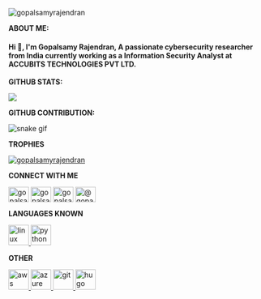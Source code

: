 <p align="left"> <img src="https://komarev.com/ghpvc/?username=gopalsamyrajendran&label=Profile%20views&color=0e75b6&style=flat" alt="gopalsamyrajendran" /> </p>

**ABOUT ME:** 

<h4 align="left">Hi 👋, I'm Gopalsamy Rajendran, A passionate cybersecurity researcher from India currently working as a Information Security Analyst at ACCUBITS TECHNOLOGIES PVT LTD. </h4>

**GITHUB STATS:**

<img src="https://github-readme-stats.vercel.app/api?username=gopalsamyrajendran&&show_icons=true&title_color=cc0000&icon_color=99e600&text_color=daf7dc&bg_color=262626">

**GITHUB CONTRIBUTION:**

![snake gif](https://github.com/gopalsamyrajendran/gopalsamyrajendran/blob/output/github-contribution-grid-snake.gif)

**TROPHIES**

<p align="left"> <a href="https://github.com/ryo-ma/github-profile-trophy"><img src="https://github-profile-trophy.vercel.app/?username=gopalsamyrajendran" alt="gopalsamyrajendran" /></a> </p>

**CONNECT WITH ME**

<p align="left">
<a href="https://twitter.com/gopalsamy_ru" target="blank"><img align="center" src="https://cdn.worldvectorlogo.com/logos/twitter-6.svg" alt="gopalsamy_ru" height="30" width="40" /></a>
<a href="https://linkedin.com/in/gopalsamyrajendran" target="blank"><img align="center" src="https://cdn.worldvectorlogo.com/logos/linkedin-icon.svg" alt="gopalsamyrajendran" height="30" width="40" /></a>
<a href="https://instagram.com/gopalsamyrajendran" target="blank"><img align="center" src="https://cdn.worldvectorlogo.com/logos/instagram-2016-5.svg" alt="gopalsamyrajendran" height="30" width="40" /></a>
<a href="https://medium.com/@gopalsamy" target="blank"><img align="center" src="https://cdn.worldvectorlogo.com/logos/medium-m-2.svg" alt="@gopalsamy" height="30" width="40" /></a>
</p>
 
**LANGUAGES KNOWN**

<a href="https://www.linux.org/" target="_blank" rel="noreferrer"> <img src="https://cdn.worldvectorlogo.com/logos/tux.svg" alt="linux" width="40" height="40"/> </a> <a href="https://www.python.org" target="_blank" rel="noreferrer"> <img src="https://cdn.worldvectorlogo.com/logos/python-5.svg" alt="python" width="40" height="40"/> </a> </p>

**OTHER**

<p align="left"> <a href="https://aws.amazon.com" target="_blank" rel="noreferrer"> <img src="https://cdn.worldvectorlogo.com/logos/aws-2.svg" alt="aws" width="40" height="40"/> </a> <a href="https://azure.microsoft.com/en-in/" target="_blank" rel="noreferrer"> <img src="https://cdn.worldvectorlogo.com/logos/azure-1.svg" alt="azure" width="40" height="40"/> <a href="https://git-scm.com/" target="_blank" rel="noreferrer"> <img src="https://cdn.worldvectorlogo.com/logos/git-icon.svg" alt="git" width="40" height="40"/> </a> <a href="https://gohugo.io/" target="_blank" rel="noreferrer"> <img src="https://api.iconify.design/logos-hugo.svg" alt="hugo" width="40" height="40"/> </a> </p>
